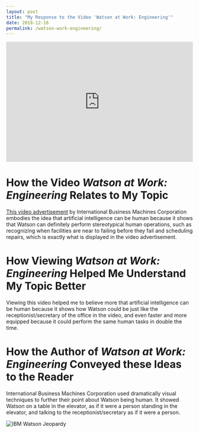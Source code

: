 ```yaml
---
layout: post
title: "My Response to the Video 'Watson at Work: Engineering'"
date: 2018-12-16
permalink: /watson-work-engineering/
---
```


<div style="position:relative;width:100%;padding-top:56.25%;padding-bottom:40px;"><iframe style="position:absolute;top:0;right:0;left:0;bottom:0;width:100%;height:100%;" src="https://www.ispot.tv/share/wIha" frameborder="0" scrolling="no" allowfullscreen=""></iframe></div>

# How the Video *Watson at Work: Engineering* Relates to My Topic

[This video advertisement](https://www.ispot.tv/ad/wIha/ibm-watson-watson-at-work-engineering) by International Business Machines Corporation embodies the idea that artificial intelligence can be human because it shows that Watson can definitely perform stereotypical human operations, such as recognizing when facilities are near to failing before they fail and scheduling repairs, which is exactly what is displayed in the video advertisement.

# How Viewing *Watson at Work: Engineering* Helped Me Understand My Topic Better

Viewing this video helped me to believe more that artificial intelligence can be human because it shows how Watson could be just like the receptionist/secretary of the office in the video, and even faster and more equipped because it could perform the same human tasks in double the time.

# How the Author of *Watson at Work: Engineering* Conveyed these Ideas to the Reader

International Business Machines Corporation used dramatically visual techniques to further their point about Watson being human.
It showed Watson on a table in the elevator, as if it were a person standing in the elevator, and talking to the receptionist/secretary as if it were a person.

![IBM Watson Jeopardy](https://upload.wikimedia.org/wikipedia/commons/3/3f/IBMWatson.jpg)
